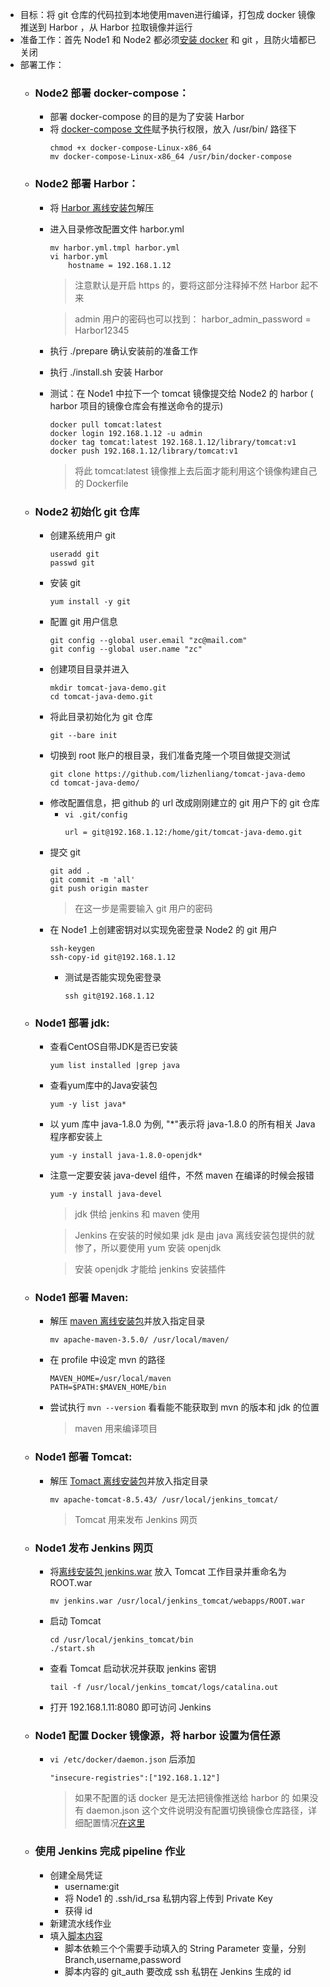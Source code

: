 - 目标：将 git 仓库的代码拉到本地使用maven进行编译，打包成 docker 镜像推送到 Harbor ，从 Harbor 拉取镜像并运行
- 准备工作：首先 Node1 和 Node2 都必须[安装 docker](https://github.com/lcePolarBear/Docker_Basic_Config_Note/blob/master/Docker%20%E7%94%A8%E6%B3%95/%E9%83%A8%E7%BD%B2%E5%9C%A8%20CentOS%E4%B8%8A.md) 和 git ，且防火墙都已关闭
- 部署工作：
    - ### Node2 部署 docker-compose：
        - 部署 docker-compose 的目的是为了安装 Harbor
        - 将 [docker-compose 文件](https://github.com/lcePolarBear/Docker_Basic_Config_Note/blob/master/%E6%89%80%E9%9C%80%E8%A6%81%E7%9A%84%E6%96%87%E4%BB%B6/docker-compose-Linux-x86_64)赋予执行权限，放入 /usr/bin/ 路径下
            ```
            chmod +x docker-compose-Linux-x86_64
            mv docker-compose-Linux-x86_64 /usr/bin/docker-compose
            ```

    - ### Node2 部署 Harbor：
        - 将 [Harbor 离线安装包](https://github.com/goharbor/harbor/releases/download/v2.0.0/harbor-offline-installer-v2.0.0.tgz)解压
        - 进入目录修改配置文件 harbor.yml
            ```
            mv harbor.yml.tmpl harbor.yml
            vi harbor.yml
                hostname = 192.168.1.12
            ```
            > 注意默认是开启 https 的，要将这部分注释掉不然 Harbor 起不来

            > admin 用户的密码也可以找到： harbor_admin_password = Harbor12345
        - 执行 ./prepare 确认安装前的准备工作
        - 执行 ./install.sh 安装 Harbor
        - 测试：在 Node1 中拉下一个 tomcat 镜像提交给 Node2 的 harbor ( harbor 项目的镜像仓库会有推送命令的提示)
            ```
            docker pull tomcat:latest
            docker login 192.168.1.12 -u admin
            docker tag tomcat:latest 192.168.1.12/library/tomcat:v1
            docker push 192.168.1.12/library/tomcat:v1
            ```
            > 将此 tomcat:latest 镜像推上去后面才能利用这个镜像构建自己的 Dockerfile

    - ### Node2 初始化 git 仓库
        - 创建系统用户 git
            ```
            useradd git
            passwd git
            ```
        - 安装 git
            ```
            yum install -y git
            ```
        - 配置 git 用户信息
            ```
            git config --global user.email "zc@mail.com"
            git config --global user.name "zc"
            ```
        - 创建项目目录并进入
            ```
            mkdir tomcat-java-demo.git
            cd tomcat-java-demo.git
            ```
        - 将此目录初始化为 git 仓库
            ```
            git --bare init
            ```
        - 切换到 root 账户的根目录，我们准备克隆一个项目做提交测试
            ```
            git clone https://github.com/lizhenliang/tomcat-java-demo
            cd tomcat-java-demo/
            ```
        - 修改配置信息，把 github 的 url 改成刚刚建立的 git 用户下的 git 仓库
            - `vi .git/config`
                ```
                url = git@192.168.1.12:/home/git/tomcat-java-demo.git
                ```
        - 提交 git
            ```
            git add .
            git commit -m 'all'
            git push origin master
            ```
            > 在这一步是需要输入 git 用户的密码
        - 在 Node1 上创建密钥对以实现免密登录 Node2 的 git 用户
            ```
            ssh-keygen
            ssh-copy-id git@192.168.1.12
            ```
            - 测试是否能实现免密登录
                ```
                ssh git@192.168.1.12
                ```
    

    - ### Node1 部署 jdk:
        - 查看CentOS自带JDK是否已安装
            ```
            yum list installed |grep java
            ```
        - 查看yum库中的Java安装包
            ```
            yum -y list java*
            ```
        - 以 yum 库中 java-1.8.0 为例, "*"表示将 java-1.8.0 的所有相关 Java 程序都安装上
            ```
            yum -y install java-1.8.0-openjdk*
            ```
        - 注意一定要安装 java-devel 组件，不然 maven 在编译的时候会报错
            ```
            yum -y install java-devel
            ```
            > jdk 供给 jenkins 和 maven 使用

            > Jenkins 在安装的时候如果 jdk 是由 java 离线安装包提供的就惨了，所以要使用 yum 安装 openjdk

            > 安装 openjdk 才能给 jenkins 安装插件

    - ### Node1 部署 Maven:
        - 解压 [maven 离线安装包](https://github.com/lcePolarBear/Docker_Basic_Config_Note/blob/master/%E6%89%80%E9%9C%80%E8%A6%81%E7%9A%84%E6%96%87%E4%BB%B6/apache-maven-3.5.0-bin.tar.gz)并放入指定目录
            ```
            mv apache-maven-3.5.0/ /usr/local/maven/
            ```
        - 在 profile 中设定 mvn 的路径
            ```
            MAVEN_HOME=/usr/local/maven
            PATH=$PATH:$MAVEN_HOME/bin
            ```
        - 尝试执行 `mvn --version` 看看能不能获取到 mvn 的版本和 jdk 的位置
            > maven 用来编译项目

    - ### Node1 部署 Tomcat:
        - 解压 [Tomact 离线安装包](https://github.com/lcePolarBear/Docker_Basic_Config_Note/blob/master/%E6%89%80%E9%9C%80%E8%A6%81%E7%9A%84%E6%96%87%E4%BB%B6/apache-tomcat-8.5.43.tar.gz)并放入指定目录
            ```
            mv apache-tomcat-8.5.43/ /usr/local/jenkins_tomcat/
            ```
            > Tomcat 用来发布 Jenkins 网页
    - ### Node1 发布 Jenkins 网页
        - 将[离线安装包 jenkins.war](http://mirrors.jenkins.io/war-stable/2.263.1/jenkins.war) 放入 Tomcat 工作目录并重命名为 ROOT.war
            ```
            mv jenkins.war /usr/local/jenkins_tomcat/webapps/ROOT.war
            ```
        - 启动 Tomcat
            ```
            cd /usr/local/jenkins_tomcat/bin
            ./start.sh
            ```
        - 查看 Tomcat 启动状况并获取 jenkins 密钥
            ```
            tail -f /usr/local/jenkins_tomcat/logs/catalina.out
            ```
        - 打开 192.168.1.11:8080 即可访问 Jenkins

    - ### Node1 配置 Docker 镜像源，将 harbor 设置为信任源
        - `vi /etc/docker/daemon.json` 后添加
            ```
            "insecure-registries":["192.168.1.12"]
            ```
            > 如果不配置的话 docker 是无法把镜像推送给 harbor 的
            > 如果没有 daemon.json 这个文件说明没有配置切换镜像仓库路径，详细配置情况[在这里](https://github.com/lcePolarBear/Docker_Basic_Config_Note/blob/master/Docker%20%E7%94%A8%E6%B3%95/%E9%83%A8%E7%BD%B2%E5%9C%A8%20CentOS%E4%B8%8A.md)

    - ### 使用 Jenkins 完成 pipeline 作业
        - 创建全局凭证
            - username:git
            - 将 Node1 的 .ssh/id_rsa 私钥内容上传到 Private Key
            - 获得 id
        - 新建流水线作业
        - 填入[脚本内容](https://github.com/lcePolarBear/Docker_Basic_Config_Note/blob/master/%E6%89%80%E9%9C%80%E8%A6%81%E7%9A%84%E6%96%87%E4%BB%B6/tomcat-java-demo_Jenkinsfile)
            - 脚本依赖三个个需要手动填入的 String Parameter 变量，分别Branch,username,password
            - 脚本内容的 git_auth 要改成 ssh 私钥在 Jenkins 生成的 id